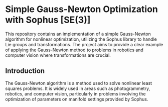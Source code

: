 # Simple Gauss-Newton Optimization with Sophus [SE(3)]
This repository contains an implementation of a simple Gauss-Newton algorithm for nonlinear optimization, utilizing the Sophus library to handle Lie groups and transformations. The project aims to provide a clear example of applying the Gauss-Newton method to problems in robotics and computer vision where transformations are crucial.

## Introduction
The Gauss-Newton algorithm is a method used to solve nonlinear least squares problems. It is widely used in areas such as photogrammetry, robotics, and computer vision, particularly in problems involving the optimization of parameters on manifold settings provided by Sophus.

